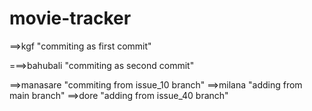# movie-tracker
==>kgf "commiting as first commit"

===>bahubali "commiting as second commit"

==>manasare "commiting from issue_10 branch"
==>milana "adding from main branch"
==>dore "adding from issue_40 branch"
